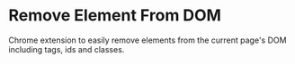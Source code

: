 # Remove Element From DOM
Chrome extension to easily remove elements from the current page's DOM including tags, ids and classes.
